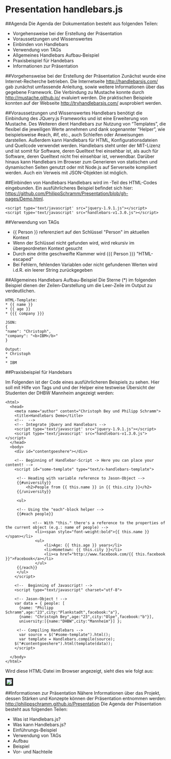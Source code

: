 Presentation handlebars.js
==========================

##Agenda
Die Agenda der Dokumentation besteht aus folgenden Teilen:
* Vorgehensweise bei der Erstellung der Präsentation
* Voraussetzungen und Wissenswertes
* Einbinden von Handlebars
* Verwendung von TAGs
* Allgemeines Handlebars Aufbau-Beispiel
* Praxisbeispiel für Handebars 
* Informationen zur Präsentation

##Vorgehensweise bei der Erstellung der Präsentation
Zunächst wurde eine Internet-Recherche betrieben. Die Internetseite http://handlebarsjs.com/ gab zunächst umfassende Anleitung, sowie weitere Informationen über das gegebene Framework. Die Verbindung zu Mustache konnte durch http://mustache.github.io/ evaluiert werden. Die praktischen Beispiele konnten auf der Webseite http://tryhandlebarsjs.com/ ausprobiert werden.
 

##Voraussetzungen und Wissenswertes
Handlebars benötigt die Einbindung des JQuery.js Frameworks und ist eine Erweiterung von Mustache. Des Weiteren dient Handlebars zur Nutzung von “Templates”, die flexibel die jeweiligen Werte annehmen und dank sogenannter “Helper”, wie beispielsweise #each, #if, etc., auch Schleifen oder Anweisungen darstellen. Außerdem kann Handlebars für HTML, Konfigurationsdateien und Quellcode verwendet werden. Handlebars steht unter der MIT-Lizenz und ist somit für Software, deren Quelltext frei einsehbar ist, als auch für Software, deren Quelltext nicht frei einsehbar ist, verwendbar. 
Darüber hinaus kann Handlebars im Browser zum Generieren von statischen und dynamischen Seiten genutzt
oder mit Node.js auf Serverseite kompiliert werden. Auch ein Verweis mit JSON-Objekten ist möglich.


##Einbinden von Handlebars
Handlebars wird im <HEAD>-Teil des HTML-Codes eingebunden. Ein ausführlicheres Beispiel befindet sich hier: https://github.com/PhilippSchramm/Presentation/blob/gh-pages/Demo.html.

```
<script type='text/javascript' src="jquery-1.9.1.js"></script>
<script type='text/javascript' src="handlebars-v1.3.0.js"></script>
```

##Verwendung von TAGs
* {{ Person }} referenziert auf den Schlüssel "Person" im aktuellen Kontext
* Wenn der Schlüssel nicht gefunden wird, wird rekursiv im übergeordneten Kontext gesucht
* Durch eine dritte geschweifte Klammer wird {{{ Person }}} "HTML-escaped"
* Bei Fehlern, fehlenden Variablen oder nicht gefundenen Werten wird i.d.R. ein leerer String zurückgegeben


##Allgemeines Handlebars Aufbau-Beispiel
Die Sterne (*) im folgenden Beispiel dienen der Zeilen-Darstellung um die Leer-Zeile im Output zu verdeutlichen.
```
HTML-Template:
* {{ name }}
* {{ age }}
* {{{ company }}}

JSON:
{
"name": "Christoph",
"company": "<b>IBM</b>"
}

Output:
* Christoph
*
* IBM
```

##Praxisbeispiel für Handebars 

Im Folgenden ist der Code eines ausführlicheren Beispiels zu sehen. Hier soll mit Hilfe von Tags und und der Helper eine testweise Übersicht der Studenten der DHBW Mannheim angezeigt werden:

```
<html>
  <head>
    <meta name="author" content="Christoph Bey und Philipp Schramm">
    <title>Handlebars Demo</title>
    <!--  -->
    <!-- Integrate jQuery and Handlebars -->
	<script type='text/javascript' src="jquery-1.9.1.js"></script>
    <script type='text/javascript' src="handlebars-v1.3.0.js"></script>
  </head>
  <body>
	<div id="contentgoeshere"></div>
    
	<!-- Beginning of Handlebar-Script -> Here you can place your content! -->
    <script id="some-template" type="text/x-handlebars-template">
   	 
	 <!-- Heading with variable reference to Jason-Object -->
	 {{#university}}
   		 <h2>People from {{ this.name }} in {{ this.city }}</h2>
   	 {{/university}}
   	 
   	 <ul>
	 
	 <!-- Using the "each"-block helper -->
   	 {{#each people}}
			
			<!-- With "this." there's a reference to the properties of the current object (e.g.: name of people) -->
   			 <li><span style="font-weight:bold">{{ this.name }} </span></li>
   			 <ul>
   				 <li>Age: {{ this.age }} years</li>
   				 <li>Hometown: {{ this.city }}</li>
   				 <li><a href="http://www.facebook.com/{{ this.facebook }}">Facebook</a></li>
   			 </ul>
   	 {{/each}}
   	 </ul>
	</script>

	<!--  Beginning of Javascript! -->
	<script type="text/javascript" charset="utf-8">
  	
	<!-- Jason-Object ! -->
	var data = { people: [
      {name: "Philipp Schramm",age:"23",city:"Plankstadt",facebook:"a"},
      {name: "Christoph Bey",age:"23",city:"Olpe",facebook:"b"}],
      university:[{name:"DHBW",city:"Mannheim"}] };
 	 
	 <!-- Compiling Handlebars -->
      var source = $("#some-template").html();
	  var template = Handlebars.compile(source);
  	$("#contentgoeshere").html(template(data));
	</script>
    
  </body>
</html>
```

Wird diese HTML-Datei im Browser angezeigt, sieht dies wie folgt aus:

<img src="https://cloud.githubusercontent.com/assets/7722245/3298403/40199fc0-f601-11e3-9022-3484a5c25cc9.png" border="4" />

##Informationen zur Präsentation
Nähere Informationen über das Projekt, dessen Stärken und Konzepte können der Präsentation entnommen werden: http://philippschramm.github.io/Presentation
Die Agenda der Präsentation besteht aus folgenden Teilen:
* Was ist Handlebars.js?
* Was kann Handlebars.js?
* Einführungs-Beispiel
* Verwendung von TAGs
* Aufbau
* Beispiel
* Vor- und Nachteile
